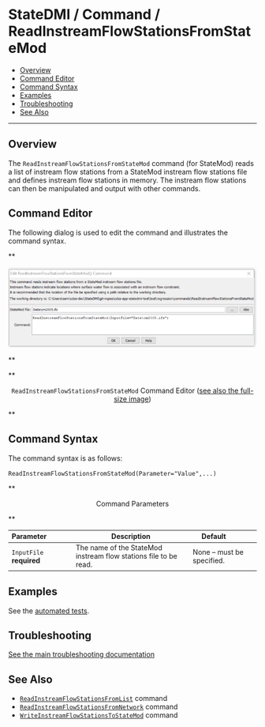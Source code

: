 # StateDMI / Command / ReadInstreamFlowStationsFromStateMod #

* [Overview](#overview)
* [Command Editor](#command-editor)
* [Command Syntax](#command-syntax)
* [Examples](#examples)
* [Troubleshooting](#troubleshooting)
* [See Also](#see-also)

-------------------------

## Overview ##

The `ReadInstreamFlowStationsFromStateMod` command (for StateMod)
reads a list of instream flow stations from a StateMod instream flow stations file and defines instream flow stations in memory.
The instream flow stations can then be manipulated and output with other commands.

## Command Editor ##

The following dialog is used to edit the command and illustrates the command syntax.

**<p style="text-align: center;">
![ReadInstreamFlowStationsFromStateMod command editor](ReadInstreamFlowStationsFromStateMod.png)
</p>**

**<p style="text-align: center;">
`ReadInstreamFlowStationsFromStateMod` Command Editor (<a href="../ReadInstreamFlowStationsFromStateMod.png">see also the full-size image</a>)
</p>**

## Command Syntax ##

The command syntax is as follows:

```text
ReadInstreamFlowStationsFromStateMod(Parameter="Value",...)
```
**<p style="text-align: center;">
Command Parameters
</p>**

| **Parameter**&nbsp;&nbsp;&nbsp;&nbsp;&nbsp;&nbsp;&nbsp;&nbsp;&nbsp;&nbsp;&nbsp;&nbsp; | **Description** | **Default**&nbsp;&nbsp;&nbsp;&nbsp;&nbsp;&nbsp;&nbsp;&nbsp;&nbsp;&nbsp; |
| --------------|-----------------|----------------- |
| `InputFile`<br>**required** | The name of the StateMod instream flow stations file to be read. | None – must be specified. |

## Examples ##

See the [automated tests](https://github.com/OpenCDSS/cdss-app-statedmi-test/tree/master/test/regression/commands/ReadInstreamFlowStationsFromStateMod).

## Troubleshooting ##

[See the main troubleshooting documentation](../../troubleshooting/troubleshooting.md)

## See Also ##

* [`ReadInstreamFlowStationsFromList`](../ReadInstreamFlowStationsFromList/ReadInstreamFlowStationsFromList.md) command
* [`ReadInstreamFlowStationsFromNetwork`](../ReadInstreamFlowStationsFromNetwork/ReadInstreamFlowStationsFromNetwork.md) command
* [`WriteInstreamFlowStationsToStateMod`](../WriteInstreamFlowStationsToStateMod/WriteInstreamFlowStationsToStateMod.md) command
